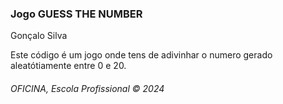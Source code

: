 <h3>Jogo GUESS THE NUMBER</h3>
<p>Gonçalo Silva</p>
Este código é um jogo onde tens de adivinhar o numero gerado aleatótiamente entre 0 e 20.
<h6>OFICINA, Escola Profissional &copy; 2024</h6>
